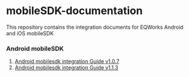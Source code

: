 # mobileSDK-documentation
This repository contains the integration documents for EQWorks Android and iOS mobileSDK

### Android mobileSDK
1. [Android mobilesdk integration Guide v1.0.7](docs/androidsdk_v1.0.7.md)
2. [Android mobilesdk integration Guide v1.1.3](docs/androidsdk_v1.1.3.md)
